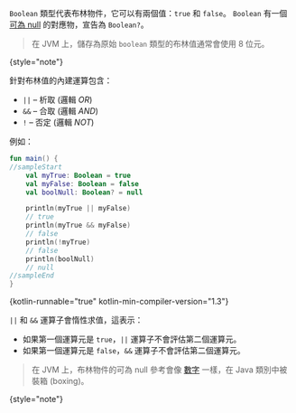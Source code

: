 [//]: # (title: 布林值)

`Boolean` 類型代表布林物件，它可以有兩個值：`true` 和 `false`。
`Boolean` 有一個 [可為 null](null-safety.md) 的對應物，宣告為 `Boolean?`。

> 在 JVM 上，儲存為原始 `boolean` 類型的布林值通常會使用 8 位元。
>
{style="note"}

針對布林值的內建運算包含：

* `||` – 析取 (邏輯 _OR_)
* `&&` – 合取 (邏輯 _AND_)
* `!` – 否定 (邏輯 _NOT_)

例如：

```kotlin
fun main() {
//sampleStart
    val myTrue: Boolean = true
    val myFalse: Boolean = false
    val boolNull: Boolean? = null

    println(myTrue || myFalse)
    // true
    println(myTrue && myFalse)
    // false
    println(!myTrue)
    // false
    println(boolNull)
    // null
//sampleEnd
}
```
{kotlin-runnable="true" kotlin-min-compiler-version="1.3"}

`||` 和 `&&` 運算子會惰性求值，這表示：

* 如果第一個運算元是 `true`，`||` 運算子不會評估第二個運算元。
* 如果第一個運算元是 `false`，`&&` 運算子不會評估第二個運算元。

> 在 JVM 上，布林物件的可為 null 參考會像 [數字](numbers.md#boxing-and-caching-numbers-on-the-java-virtual-machine) 一樣，在 Java 類別中被裝箱 (boxing)。
>
{style="note"}